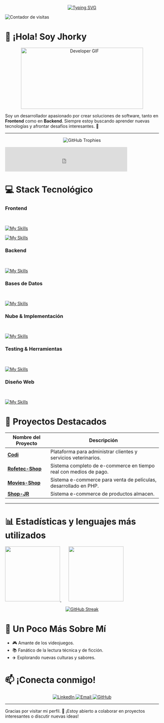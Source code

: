 <p align="center">
  <a href="https://github.com/jhorky91">
    <img src="https://readme-typing-svg.herokuapp.com?font=Fira+Code&size=24&pause=1000&color=FFFFFF&width=435&lines=Bienvenido a mi perfil!;Desarrollador+FullStack" alt="Typing SVG" />
  </a>
</p>

<p align="start">
  <img src="https://komarev.com/ghpvc/?username=jhorky91&label=Visitas&color=0e75b6&style=flat-square" alt="Contador de visitas" />
</p>

# 🌟 ¡Hola! Soy Jhorky  

<div align="center">
  <img src="https://media.giphy.com/media/836HiJc7pgzy8iNXCn/giphy.gif" alt="Developer GIF" width="400" height="200" />
</div>

Soy un desarrollador apasionado por crear soluciones de software, tanto en **Frontend** como en **Backend**. Siempre estoy buscando aprender nuevas tecnologías y afrontar desafíos interesantes. 🚀

---

<p align="center">
  <img src="https://github-profile-trophy.vercel.app/?username=jhorky91&theme=onedark" alt="GitHub Trophies" />
</p>


<iframe src="https://open.spotify.com/embed-podcast/show/2QFj2q7" width="400" height="80" frameborder="0" allow="encrypted-media" /></iframe>


# 💻 Stack Tecnológico

### Frontend
<br/>

[![My Skills](https://skillicons.dev/icons?i=js,react,typescript,tailwind,html,css)](https://skillicons.dev)

[![My Skills](https://skillicons.dev/icons?i=bootstrap,jquery,sass,materialui)](https://skillicons.dev)

### Backend
<br/>

[![My Skills](https://skillicons.dev/icons?i=nodejs,express,sequelize,supabase,java,php)](https://skillicons.dev)

### Bases de Datos
<br/>

[![My Skills](https://skillicons.dev/icons?i=sqlite,mysql,mongodb)](https://skillicons.dev)

### Nube & Implementación
<br/>

[![My Skills](https://skillicons.dev/icons?i=azure,aws,googlecloud)](https://skillicons.dev)

### Testing & Herramientas
<br/>

[![My Skills](https://skillicons.dev/icons?i=cypress,postman,git,eclipse)](https://skillicons.dev)

### Diseño Web
<br/>

[![My Skills](https://skillicons.dev/icons?i=figma,photoshop)](https://skillicons.dev)


# 🚀 Proyectos Destacados

| Nombre del Proyecto                     | Descripción                                                                 |
|-----------------------------------------|-----------------------------------------------------------------------------|
| [**Codi**](https://github.com/jhorky91/codiFrontMobile) | Plataforma para administrar clientes y servicios veterinarios.             |
| [**Rofetec-Shop**](https://github.com/jhorky91/rofetec-front-web) | Sistema completo de e-commerce en tiempo real con medios de pago.            |
| [**Movies-Shop**](https://github.com/jhorky91/Produccion-Web)                      | Sistema e-commerce para venta de películas, desarrollado en PHP.           |
| [**Shop-JR**](https://github.com/jhorky91/Final_Plataformas_Desarrollo)                      | Sistema e-commerce de productos almacen.           |

---

# 📊 Estadísticas y lenguajes más utilizados

<div>
  <a href= "https://beacons.ai/jhorky91">
    <img height= "180em" src="https://github-readme-stats.vercel.app/api?username=jhorky91&show_icons=true&theme=dracula&include_all_commits=true&count_private=true"/>
  </a>
    &nbsp;&nbsp;&nbsp;&nbsp;&nbsp;
  <a href= "https://beacons.ai/jhorky91">
    <img height= "180em" src="https://github-readme-stats.vercel.app/api/top-langs/?username=jhorky91&layout=compact&langs_count=16&theme=dracula"/>
  </a>

<br/>

  <p align="center">
    <a href="https://github.com/jhorky91">
      <img src="https://streak-stats.demolab.com/?user=jhorky91&theme=tokyonight" alt="GitHub Streak" />
    </a>
  </p>

</div>

# 🌱 Un Poco Más Sobre Mí
- 🎮 Amante de los videojuegos.
- 📚 Fanático de la lectura técnica y de ficción.
- ✈️ Explorando nuevas culturas y sabores.


<h1 align="left">📫 ¡Conecta conmigo!</h1>

<div align="center">
  <a href="https://www.linkedin.com/in/jhorkyescalante/" target="_blank">
    <img src="https://img.shields.io/badge/-LinkedIn-%230077B5?style=for-the-badge&logo=linkedin&logoColor=white" alt="LinkedIn">
  </a>
  <a href="mailto:escalante.jhorky.91@gmail.com">
    <img src="https://img.shields.io/badge/-Email-red?style=for-the-badge&logo=gmail&logoColor=white" alt="Email">
  </a>
  <a href="https://github.com/jhorky91">
    <img src="https://img.shields.io/badge/-GitHub-black?style=for-the-badge&logo=github&logoColor=white" alt="GitHub">
  </a>
</div>

---
Gracias por visitar mi perfil. 🌟 ¡Estoy abierto a colaborar en proyectos interesantes o discutir nuevas ideas!

